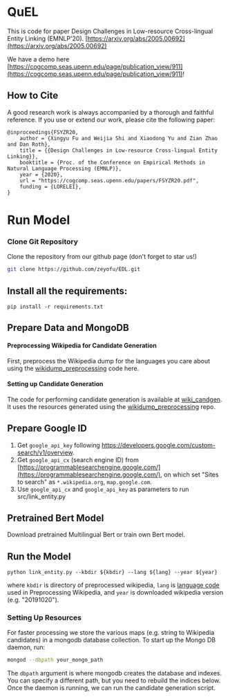 # QuEL

This is code for paper Design Challenges in Low-resource Cross-lingual Entity Linking (EMNLP'20). [https://arxiv.org/abs/2005.00692](https://arxiv.org/abs/2005.00692)

We have a demo here [https://cogcomp.seas.upenn.edu/page/publication_view/911](https://cogcomp.seas.upenn.edu/page/publication_view/911)!

## How to Cite

A good research work is always accompanied by a thorough and faithful reference. If you use or extend our work, please cite the following paper:

```
@inproceedings{FSYZR20,
    author = {Xingyu Fu and Weijia Shi and Xiaodong Yu and Zian Zhao and Dan Roth},
    title = {{Design Challenges in Low-resource Cross-lingual Entity Linking}},
    booktitle = {Proc. of the Conference on Empirical Methods in Natural Language Processing (EMNLP)},
    year = {2020},
    url = "https://cogcomp.seas.upenn.edu/papers/FSYZR20.pdf",
    funding = {LORELEI},
}
```

# Run Model

### Clone Git Repository

Clone the repository from our github page (don't forget to star us!)
```bash
git clone https://github.com/zeyofu/EDL.git
```
## Install all the requirements:

```
pip install -r requirements.txt
```

## Prepare Data and MongoDB
#### Preprocessing Wikipedia for Candidate Generation
First, preprocess the Wikipedia dump for the languages you care about using the [wikidump_preprocessing](https://github.com/shyamupa/wikidump_preprocessing) code here.

#### Setting up Candidate Generation
The code for performing candidate generation is available at [wiki_candgen](https://github.com/shyamupa/wiki_candgen). It uses the resources generated using the [wikidump_preprocessing](https://github.com/shyamupa/wikidump_preprocessing) repo.


## Prepare Google ID
1. Get `google_api_key` following https://developers.google.com/custom-search/v1/overview. 
2. Get `google_api_cx` (search engine ID) from [https://programmablesearchengine.google.com/](https://programmablesearchengine.google.com/), on which set "Sites to search" as `*.wikipedia.org`, `map.google.com`. 
3. Use `google_api_cx` and `google_api_key` as parameters to run src/link_entity.py

## Pretrained Bert Model
Download pretrained Multilingual Bert or train own Bert model.


## Run the Model

```
python link_entity.py --kbdir ${kbdir} --lang ${lang} --year ${year}
```
where `kbdir` is directory of preprocessed wikipedia, `lang` is [language code](https://en.wikipedia.org/wiki/List_of_ISO_639-1_codes) used in Preprocessing Wikipedia, and `year` is downloaded wikipedia version (e.g. "20191020").


### Setting Up Resources
For faster processing we store the various maps (e.g. string to Wikipedia candidates) in a mongodb database collection. To start up the Mongo DB daemon, run: 
```bash
mongod --dbpath your_mongo_path
``` 
The `dbpath` argument is where mongodb creates the database and indexes. You can specify a different path, but you need to rebuild the indices below. 
Once the daemon is running, we can run the candidate generation script. 

